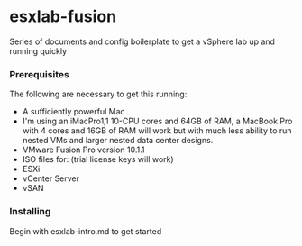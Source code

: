 # esxlab-fusion

Series of documents and config boilerplate to get a vSphere lab up and running quickly

### Prerequisites

The following are necessary to get this running:


- A sufficiently powerful Mac  
 - I'm using an iMacPro1,1 10-CPU cores and 64GB of RAM, a MacBook Pro with 4 cores and 16GB of RAM will work but with much less ability to run nested VMs and larger nested data center designs.
- VMware Fusion Pro version 10.1.1
- ISO files for: (trial license keys will work)
 - ESXi
 - vCenter Server
 - vSAN

### Installing

Begin with esxlab-intro.md to get started
